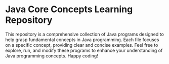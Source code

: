 # Java Core Concepts Learning Repository
This repository is a comprehensive collection of Java programs designed to help grasp fundamental concepts in Java programming. Each file focuses on a specific concept, providing clear and concise examples.
Feel free to explore, run, and modify these programs to enhance your understanding of Java programming concepts. Happy coding!
